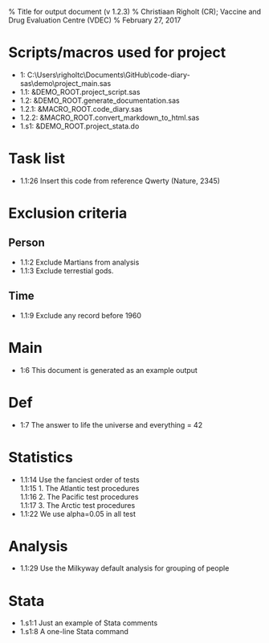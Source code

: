 % Title for output document (v 1.2.3)
% Christiaan Righolt (CR); Vaccine and Drug Evaluation Centre (VDEC)
% February 27, 2017

# Scripts/macros used for project
* 1: C:\Users\righoltc\Documents\GitHub\code-diary-sas\demo\project_main.sas
* 1.1: &DEMO_ROOT.project_script.sas
* 1.2: &DEMO_ROOT.generate_documentation.sas
* 1.2.1: &MACRO_ROOT.code_diary.sas
* 1.2.2: &MACRO_ROOT.convert_markdown_to_html.sas
* 1.s1: &DEMO_ROOT.project_stata.do
    
# Task list   
* 1.1:26 Insert this code from reference Qwerty (Nature, 2345)   
    
# Exclusion criteria   
    
## Person   
* 1.1:2 Exclude Martians from analysis   
* 1.1:3 Exclude terrestial gods.   
    
## Time   
* 1.1:9 Exclude any record before 1960   
    
# Main   
* 1:6 This document is generated as an example output   
    
# Def   
* 1:7 The answer to life the universe and everything = 42   
    
# Statistics   
* 1.1:14 Use the fanciest order of tests   
  1.1:15 1. The Atlantic test procedures   
  1.1:16 2. The Pacific test procedures   
  1.1:17 3. The Arctic test procedures   
* 1.1:22 We use alpha=0.05 in all test   
    
# Analysis   
* 1.1:29 Use the Milkyway default analysis for grouping of people   
    
# Stata   
* 1.s1:1 Just an example of Stata comments   
* 1.s1:8 A one-line Stata command   

